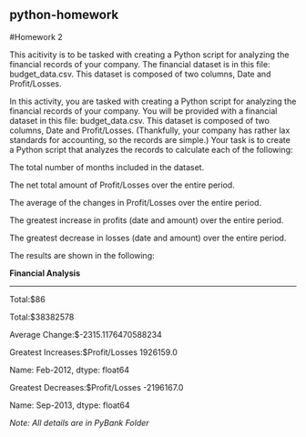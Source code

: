 ## python-homework
#Homework 2

This acitivity is to be tasked with creating a Python script for analyzing the financial records of your company. The financial dataset is in this file: budget_data.csv. This dataset is composed of two columns, Date and Profit/Losses. 


In this activity, you are tasked with creating a Python script for analyzing the financial records of your company. You will be provided with a financial dataset in this file: budget_data.csv. This dataset is composed of two columns, Date and Profit/Losses. (Thankfully, your company has rather lax standards for accounting, so the records are simple.)
Your task is to create a Python script that analyzes the records to calculate each of the following:


The total number of months included in the dataset.


The net total amount of Profit/Losses over the entire period.


The average of the changes in Profit/Losses over the entire period.


The greatest increase in profits (date and amount) over the entire period.


The greatest decrease in losses (date and amount) over the entire period.



The results are shown in the following: 

**Financial Analysis**

--------------------

Total:$86

Total:$38382578

Average Change:$-2315.1176470588234

Greatest Increases:$Profit/Losses    1926159.0

Name: Feb-2012, dtype: float64

Greatest Decreases:$Profit/Losses   -2196167.0

Name: Sep-2013, dtype: float64

*Note: All details are in PyBank Folder*

